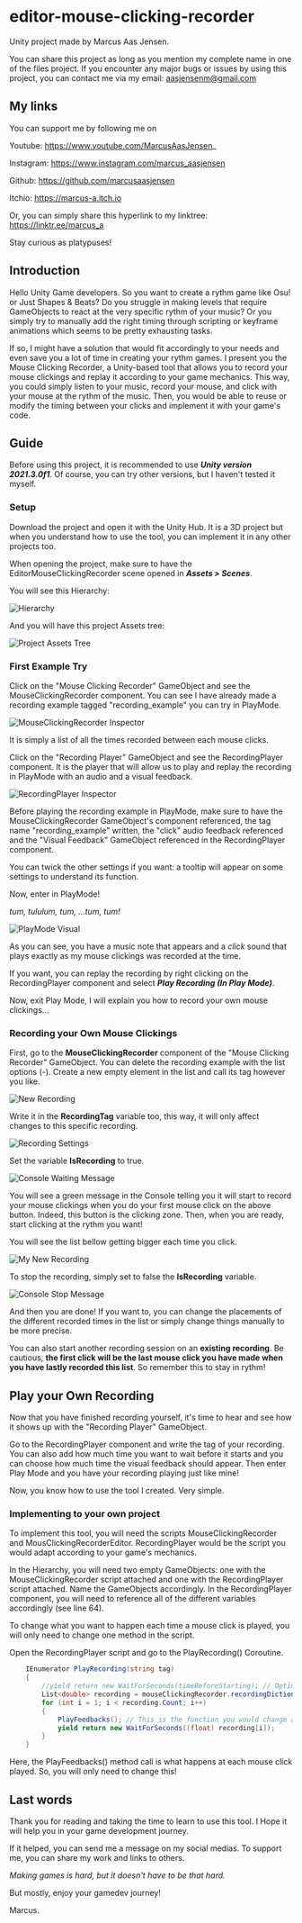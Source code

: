 # editor-mouse-clicking-recorder

Unity project made by Marcus Aas Jensen.

You can share this project as long as you mention my complete name in one of the files project.
If you encounter any major bugs or issues by using this project, you can contact me via my email: aasjensenm@gmail.com

## My links
You can support me by following me on

Youtube: https://www.youtube.com/MarcusAasJensen_

Instagram: https://www.instagram.com/marcus_aasjensen

Github: https://github.com/marcusaasjensen

Itchio: https://marcus-a.itch.io

Or, you can simply share this hyperlink to my linktree:
https://linktr.ee/marcus_a

Stay curious as platypuses!

## Introduction
Hello Unity Game developers. 
So you want to create a rythm game like Osu! or Just Shapes & Beats? Do you struggle in making levels that require GameObjects to react at the very specific rythm of your music? 
Or you simply try to manually add the right timing through scripting or keyframe animations which seems to be pretty exhausting tasks.

If so, I might have a solution that would fit accordingly to your needs and even save you a lot of time in creating your rythm games.
I present you the Mouse Clicking Recorder, a Unity-based tool that allows you to record your mouse clickings and replay it according to your game mechanics.
This way, you could simply listen to your music, record your mouse, and click with your mouse at the rythm of the music.
Then, you would be able to reuse or modify the timing between your clicks and implement it with your game's code.

## Guide
Before using this project, it is recommended to use **_Unity version 2021.3.0f1_**. Of course, you can try other versions, but I haven't tested it myself.

### Setup
Download the project and open it with the Unity Hub. It is a 3D project but when you understand how to use the tool, you can implement it in any other projects too.

When opening the project, make sure to have the EditorMouseClickingRecorder scene opened in **_Assets > Scenes_**.

You will see this Hierarchy:

![](https://github.com/marcusaasjensen/editor-mouse-clicking-recorder/raw/main/Images/hierarchy.png "Hierarchy")

And you will have this project Assets tree:

![](https://github.com/marcusaasjensen/editor-mouse-clicking-recorder/raw/main/Images/project.png "Project Assets Tree")


### First Example Try
Click on the "Mouse Clicking Recorder" GameObject and see the MouseClickingRecorder component.
You can see I have already made a recording example tagged "recording_example" you can try in PlayMode.

![](https://github.com/marcusaasjensen/editor-mouse-clicking-recorder/raw/main/Images/mouseclickingrecorder_inspector.png "MouseClickingRecorder Inspector")

It is simply a list of all the times recorded between each mouse clicks.

Click on the "Recording Player" GameObject and see the RecordingPlayer component.
It is the player that will allow us to play and replay the recording in PlayMode with an audio and a visual feedback.

![](https://github.com/marcusaasjensen/editor-mouse-clicking-recorder/raw/main/Images/recordingplayer_inspector.png "RecordingPlayer Inspector")

Before playing the recording example in PlayMode, make sure to have 
the MouseClickingRecorder GameObject's component referenced, 
the tag name "recording_example" written, 
the "click" audio feedback referenced
and the "Visual Feedback" GameObject referenced in the RecordingPlayer component. 

You can twick the other settings if you want: a tooltip will appear on some settings to understand its function.

Now, enter in PlayMode!

*tum, tululum, tum, ...tum, tum!*

![](https://github.com/marcusaasjensen/editor-mouse-clicking-recorder/raw/main/Images/music.png "PlayMode Visual")

As you can see, you have a music note that appears and a *click* sound that plays exactly as my mouse clickings was recorded at the time.

If you want, you can replay the recording by right clicking on the RecordingPlayer component and select **_Play Recording (In Play Mode)_**.

Now, exit Play Mode, I will explain you how to record your own mouse clickings...

### Recording your Own Mouse Clickings
First, go to the **MouseClickingRecorder** component of the "Mouse Clicking Recorder" GameObject. You can delete the recording example with the list options (-).
Create a new empty element in the list and call its tag however you like.

![](https://github.com/marcusaasjensen/editor-mouse-clicking-recorder/raw/main/Images/new_recording.png "New Recording")

Write it in the **RecordingTag** variable too, this way, it will only affect changes to this specific recording.

![](https://github.com/marcusaasjensen/editor-mouse-clicking-recorder/raw/main/Images/start.png "Recording Settings")

Set the variable **IsRecording** to true.

![](https://github.com/marcusaasjensen/editor-mouse-clicking-recorder/raw/main/Images/waiting.png "Console Waiting Message")

You will see a green message in the Console telling you it will start to record your mouse clickings when you do your first mouse click on the above button.
Indeed, this button is the clicking zone. Then, when you are ready, start clicking at the rythm you want!

You will see the list bellow getting bigger each time you click.

![](https://github.com/marcusaasjensen/editor-mouse-clicking-recorder/raw/main/Images/recorded.png "My New Recording")

To stop the recording, simply set to false the **IsRecording** variable.

![](https://github.com/marcusaasjensen/editor-mouse-clicking-recorder/raw/main/Images/recording.png "Console Stop Message")

And then you are done!
If you want to, you can change the placements of the different recorded times in the list or simply change things manually to be more precise. 

You can also start another recording session on an **existing recording**. 
Be cautious, **the first click will be the last mouse click you have made when you have lastly recorded this list**. 
So remember this to stay in rythm!

## Play your Own Recording
Now that you have finished recording yourself, it's time to hear and see how it shows up with the "Recording Player" GameObject. 

Go to the RecordingPlayer component and write the tag of your recording. 
You can also add how much time you want to wait before it starts and you can choose how much time the visual feedback should appear.
Then enter Play Mode and you have your recording playing just like mine!

Now, you know how to use the tool I created. Very simple.

### Implementing to your own project
To implement this tool, you will need the scripts MouseClickingRecorder and MousClickingRecorderEditor. 
RecordingPlayer would be the script you would adapt according to your game's mechanics.

In the Hierarchy, you will need two empty GameObjects: one with the MouseClickingRecorder script attached and one with the RecordingPlayer script attached.
Name the GameObjects accordingly.
In the RecordingPlayer component, you will need to reference all of the different variables accordingly (see line 64).

To change what you want to happen each time a mouse click is played, you will only need to change one method in the script.

Open the RecordingPlayer script and go to the PlayRecording() Coroutine.

```cs
    IEnumerator PlayRecording(string tag)
    {
        //yield return new WaitForSeconds(timeBeforeStarting); // Optional
        List<double> recording = mouseClickingRecorder.recordingDictionary[tag];
        for (int i = 1; i < recording.Count; i++)
        {
            PlayFeedbacks(); // This is the function you would change according to your needs.
            yield return new WaitForSeconds((float) recording[i]);
        }
    }
```
Here, the PlayFeedbacks() method call is what happens at each mouse click played. So, you will only need to change this!

## Last words

Thank you for reading and taking the time to learn to use this tool. I Hope it will help you in your game development journey. 

If it helped, you can send me a message on my social medias. To support me, you can share my work and links to others.

*Making games is hard, but it doesn't have to be that hard.*

But mostly, enjoy your gamedev journey!

Marcus.


